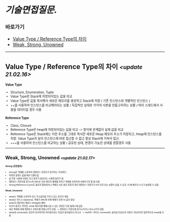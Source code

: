 # *기술면접질문.*

### 바로가기

- [Value Type / Reference Type의 차이](#면접1)
- [Weak, Strong, Unowned](#면접2)

----

## <a name="면접1"></a>Value Type / Reference Type의 차이  *<small><update 21.02.16><small>*

#### Value Type
- Structure, Enumeration, Tuple
- Value Type은 Stack에 저장되어있는 값을 비교
- Value Type은 값을 복사해서 새로운 메모리를 생성하고 Stack에 저장 ( 기존 인스턴스와 개별적인 인스턴스 )
- ==를 사용하여 인스턴스를 비교해야되는 상황 / 독립적인 상태로 각각의 사본을 만들고자하는 상황 / 여러 스레드에서 사용될 데이터일 경우 사용

#### Reference Type
- Class, Closure
- Reference Type은 heap에 저장되어있는 값을 비교 -> 형식에 관계없이 실제 값을 비교
- Reference Type은 Stack에는 이전 주소를 그대로 복사한 새로운 Heap 메모리 주소가 저장되고,   Heap에 인스턴스를 저장. Value Type과 달리 인스턴스에 바로 접근할 수 없고 항상 Stack에 거쳐서 접근.
- ===를 사용하여 인스턴스를 비교하는 상황 / 공유된 상태, 변경이 가능한 상태를 원할경우 사용

---


## <a name="면접2"></a>Weak, Strong, Unowned  *<small><update 21.02.17><small>*

#### Strong (강한참조)
- strong은 객체를 소유하여 레퍼런스 카운트가 증가하는 프로퍼티.
- 어떠한 설정도 없을 때의 디폴트값.
- 값 지정 시점에 리테인 되고 참조가 종료되는 시점에 릴리즈 됨.
- 레퍼런스 카운트를 증가시켜 ARC로 인한 메모리 해제를 피하고 객체를 안전하게 사용하고자 할 때 사용
- Strong Reference Cycle은 클로저 캡처링이나 객체간 서로 참조 등등의 경우 레퍼런스 카운트가 0이 되지 않는 상황이 있을 수 있꼬, 이 때 메모리 누수가 발생할 수 있음.

#### Weak, Unowned
- weak는 객체를 소유하지 않고 주소값만을 가지고 있는 포인터 개념
- weak는 반드시 Opational, 객체가 ARC에 의해 해제가 되면 nil 값이 할당.
- weak의 대표적인 예로는 Delegate 패턴.
- 자신이 참조는 하지만, weak 메모리를 해제시킬 수 있는 권한은 다른 클래스에 있음.
- 대상 객체에 대해 레퍼런스 카운트를 변화시키지 않음. -> 레퍼런스 카운트를 증가시키거나 감소시키지 않음.
- weak와 unowned는 상당히 유사하지만 차이점으로는 타입이 옵셔널이냐 아니냐. -> Swift5+ 부터는 unowned도 옵셔널 타입으로 사용이 가능하지만 일반적으로 weak을 사용
